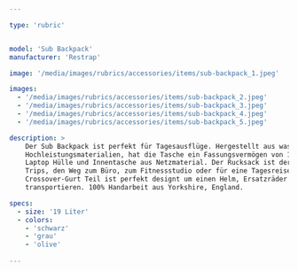 ```yaml
---

type: 'rubric'


model: 'Sub Backpack'
manufacturer: 'Restrap'

image: '/media/images/rubrics/accessories/items/sub-backpack_1.jpeg'

images:
  - '/media/images/rubrics/accessories/items/sub-backpack_2.jpeg'
  - '/media/images/rubrics/accessories/items/sub-backpack_3.jpeg'
  - '/media/images/rubrics/accessories/items/sub-backpack_4.jpeg'
  - '/media/images/rubrics/accessories/items/sub-backpack_5.jpeg'

description: >
    Der Sub Backpack ist perfekt für Tagesausflüge. Hergestellt aus wasserfesten 
    Hochleistungsmaterialien, hat die Tasche ein Fassungsvermögen von 19 Litern und beinhaltet eine 
    Laptop Hülle und Innentasche aus Netzmaterial. Der Rucksack ist der ideale Begleiter für kurze 
    Trips, den Weg zum Büro, zum Fitnessstudio oder für eine Tagesreise mit dem Fahrrad. Der externe 
    Crossover-Gurt Teil ist perfekt designt um einen Helm, Ersatzräder oder Zusatzgepäck zu 
    transportieren. 100% Handarbeit aus Yorkshire, England.

specs:
  - size: '19 Liter'
  - colors:
    - 'schwarz'
    - 'grau'
    - 'olive'
   
---
```

